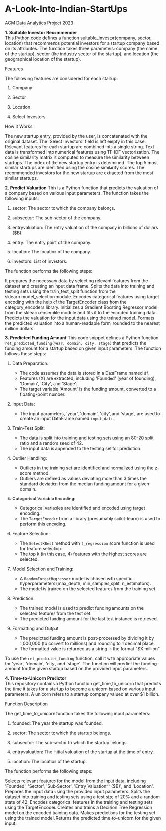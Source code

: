 # A-Look-Into-Indian-StartUps
ACM Data Analytics Project 2023

**1. Suitable Investor Recommender**   
This Python code defines a function suitable_investor(company, sector, location) that recommends potential investors for a startup company based on its attributes. The function takes three parameters: company (the name of the startup), sector (the industry sector of the startup), and location (the geographical location of the startup).

Features

The following features are considered for each startup:

   1. Company
   
   2. Sector
   
   3. Location
   
   4. Select Investors


How it Works

The new startup entry, provided by the user, is concatenated with the original dataset. The 'Select Investors' field is left empty in this case.
Relevant features for each startup are combined into a single string.
Text data is transformed into numerical features using TF-IDF vectorization.
The cosine similarity matrix is computed to measure the similarity between startups.
The index of the new startup entry is determined.
The top 5 most similar startups are identified using the cosine similarity scores.
The recommended investors for the new startup are extracted from the most similar startups.


**2. Predict Valuation**
This is a Python function that predicts the valuation of a company based on various input parameters. The function takes the following inputs:

   1. sector: The sector to which the company belongs.
   
   2. subsector: The sub-sector of the company.
   
   3. entryvaluation: The entry valuation of the company in billions of dollars ($B).
   
   4. entry: The entry point of the company.
   
   5. location: The location of the company.
   
   6. investors: List of investors.


The function performs the following steps:

It prepares the necessary data by selecting relevant features from the dataset and creating an input data frame.
Splits the data into training and testing sets using the train_test_split function from the sklearn.model_selection module.
Encodes categorical features using target encoding with the help of the TargetEncoder class from the category_encoders library.
Initializes a Gradient Boosting Regressor model from the sklearn.ensemble module and fits it to the encoded training data.
Predicts the valuation for the input data using the trained model.
Formats the predicted valuation into a human-readable form, rounded to the nearest million dollars.


**3. Predicted Funding Amount**
This code snippet defines a Python function `ret_predicted_funding(year, domain, city, stage)` that predicts the funding amount for a startup based on given input parameters. The function follows these steps:
   
   1. Data Preparation:
      
      - The code assumes the data is stored in a DataFrame named `df`.
      - Features (X) are extracted, including 'Founded' (year of founding), 'Domain', 'City', and 'Stage'.
      - The target variable 'Amount' is the funding amount, converted to a floating-point number.
   
   2. Input Data:
      
      - The input parameters, 'year', 'domain', 'city', and 'stage', are used to create an input DataFrame named `input_data`.
   
   3. Train-Test Split:
      
      - The data is split into training and testing sets using an 80-20 split ratio and a random seed of 42.
      - The input data is appended to the testing set for prediction.
   
   4. Outlier Handling:
      
      - Outliers in the training set are identified and normalized using the z-score method.
      - Outliers are defined as values deviating more than 3 times the standard deviation from the median funding amount for a given domain.
   
   5. Categorical Variable Encoding:
       
      - Categorical variables are identified and encoded using target encoding.
      - The `TargetEncoder` from a library (presumably scikit-learn) is used to perform this encoding.
   
   6. Feature Selection:
       
      - The `SelectKBest` method with `f_regression` score function is used for feature selection.
      - The top k (in this case, 4) features with the highest scores are selected.
   
   7. Model Selection and Training:
       
      - A `RandomForestRegressor` model is chosen with specific hyperparameters (max_depth, min_samples_split, n_estimators).
      - The model is trained on the selected features from the training set.
   
   8. Prediction:
       
      - The trained model is used to predict funding amounts on the selected features from the test set.
      - The predicted funding amount for the last test instance is retrieved.
   
   9. Formatting and Output
       
      - The predicted funding amount is post-processed by dividing it by 1,000,000 (to convert to millions) and rounding to 1 decimal place.
      - The formatted value is returned as a string in the format "$X million".
   
   To use the `ret_predicted_funding` function, call it with appropriate values for 'year', 'domain', 'city', and 'stage'. The function will predict the funding amount for the given startup based on the provided input parameters.


**4. Time-to-Unicorn Predictor**   
This repository contains a Python function get_time_to_unicorn that predicts the time it takes for a startup to become a unicorn based on various input parameters. A unicorn refers to a startup company valued at over $1 billion.

Function Description

The get_time_to_unicorn function takes the following input parameters:

   1. founded: The year the startup was founded.
   
   2. sector: The sector to which the startup belongs.
   
   3. subsector: The sub-sector to which the startup belongs.
   
   4. entryvaluation: The initial valuation of the startup at the time of entry.
   
   5. location: The location of the startup.


The function performs the following steps:

Selects relevant features for the model from the input data, including 'Founded', 'Sector', 'Sub-Sector', 'Entry Valuation^^ ($B)', and 'Location'.
Prepares the input data using the provided input parameters.
Splits the dataset into training and testing sets using a test size of 20% and a random state of 42.
Encodes categorical features in the training and testing sets using the TargetEncoder.
Creates and trains a Decision Tree Regression model on the encoded training data.
Makes predictions for the testing set using the trained model.
Returns the predicted time-to-unicorn for the given input.
